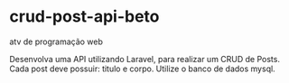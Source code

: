 # crud-post-api-beto
 atv de programação web
 
Desenvolva uma API utilizando Laravel, para realizar um CRUD de Posts.
Cada post deve possuir: titulo e corpo.
Utilize o banco de dados mysql.
